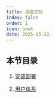 ```yaml
---
title: 深度文档
index: false
order: 1
icon: book
date: 2025-05-28
---
```


## 本节目录
1. [安装部署](install/README.md)

2. [用户体系](users.md)

